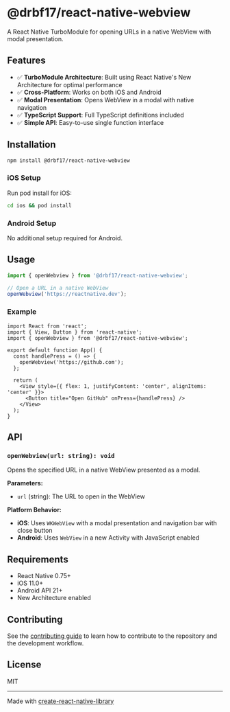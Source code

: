 # @drbf17/react-native-webview

A React Native TurboModule for opening URLs in a native WebView with modal presentation.

## Features

- ✅ **TurboModule Architecture**: Built using React Native's New Architecture for optimal performance
- ✅ **Cross-Platform**: Works on both iOS and Android
- ✅ **Modal Presentation**: Opens WebView in a modal with native navigation
- ✅ **TypeScript Support**: Full TypeScript definitions included
- ✅ **Simple API**: Easy-to-use single function interface

## Installation

```sh
npm install @drbf17/react-native-webview
```

### iOS Setup

Run pod install for iOS:

```sh
cd ios && pod install
```

### Android Setup

No additional setup required for Android.

## Usage

```ts
import { openWebview } from '@drbf17/react-native-webview';

// Open a URL in a native WebView
openWebview('https://reactnative.dev');
```

### Example

```tsx
import React from 'react';
import { View, Button } from 'react-native';
import { openWebview } from '@drbf17/react-native-webview';

export default function App() {
  const handlePress = () => {
    openWebview('https://github.com');
  };

  return (
    <View style={{ flex: 1, justifyContent: 'center', alignItems: 'center' }}>
      <Button title="Open GitHub" onPress={handlePress} />
    </View>
  );
}
```

## API

### `openWebview(url: string): void`

Opens the specified URL in a native WebView presented as a modal.

**Parameters:**
- `url` (string): The URL to open in the WebView

**Platform Behavior:**
- **iOS**: Uses `WKWebView` with a modal presentation and navigation bar with close button
- **Android**: Uses `WebView` in a new Activity with JavaScript enabled

## Requirements

- React Native 0.75+
- iOS 11.0+
- Android API 21+
- New Architecture enabled

## Contributing

See the [contributing guide](CONTRIBUTING.md) to learn how to contribute to the repository and the development workflow.

## License

MIT

---

Made with [create-react-native-library](https://github.com/callstack/react-native-builder-bob)
